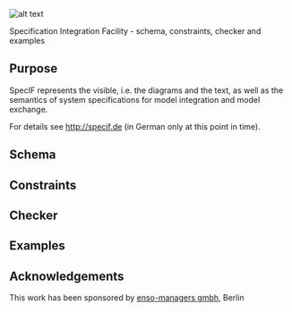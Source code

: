 ![alt text](http://specif.de/files/template/specif-logo.png "SpecIF Open SE Models")

Specification Integration Facility - schema, constraints, checker and examples

## Purpose
SpecIF represents the visible, i.e. the diagrams and the text, as well as the semantics of system specifications for model integration and model exchange.

For details see http://specif.de (in German only at this point in time).

## Schema

## Constraints

## Checker

## Examples

## Acknowledgements
This work has been sponsored by [enso-managers gmbh](http://enso-managers.de), Berlin

